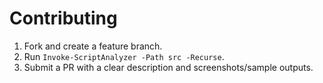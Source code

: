 # Contributing

1. Fork and create a feature branch.
2. Run `Invoke-ScriptAnalyzer -Path src -Recurse`.
3. Submit a PR with a clear description and screenshots/sample outputs.
